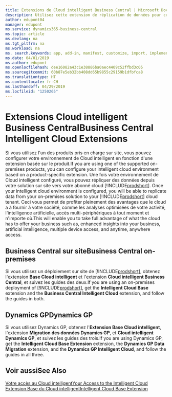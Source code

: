 ```yaml
---
title: Extensions de Cloud intelligent Business Central | Microsoft Docs
description: Utilisez cette extension de réplication de données pour créer une copie cloud de vos données afin d'être connecté au Cloud intelligent.
author: edupont04
manager: edupont
ms.service: dynamics365-business-central
ms.topic: article
ms.devlang: na
ms.tgt_pltfrm: na
ms.workload: na
ms. search.keywords: app, add-in, manifest, customize, import, implement
ms.date: 04/01/2019
ms.author: edupont
ms.openlocfilehash: dee16082a43c1e38886ba0aec4409c52ffbd3c05
ms.sourcegitcommit: 60b87e5eb32bb408dd65b9855c29159b1dfbfca8
ms.translationtype: HT
ms.contentlocale: fr-CH
ms.lasthandoff: 04/29/2019
ms.locfileid: "1250265"
---
```

# <a name="business-central-intelligent-cloud-extensions"></a><span data-ttu-id="060f0-103">Extensions Cloud intelligent Business Central</span><span class="sxs-lookup"><span data-stu-id="060f0-103">Business Central Intelligent Cloud Extensions</span></span>

<span data-ttu-id="060f0-104">Si vous utilisez l'un des produits pris en charge sur site, vous pouvez configurer votre environnement de Cloud intelligent en fonction d'une extension basée sur le produit.</span><span class="sxs-lookup"><span data-stu-id="060f0-104">If you are using one of the supported on-premises products, you can configure your intelligent cloud environment based on a product-specific extension.</span></span><span data-ttu-id="060f0-105"> Une fois votre environnement de Cloud intelligent configuré, vous pouvez répliquer des données depuis votre solution sur site vers votre abonné cloud [!INCLUDE[prodshort](includes/prodshort.md)].</span><span class="sxs-lookup"><span data-stu-id="060f0-105"> Once your intelligent cloud environment is configured, you will be able to replicate data from your on-premises solution to your [!INCLUDE[prodshort](includes/prodshort.md)] cloud tenant.</span></span> <span data-ttu-id="060f0-106">Ceci vous permet de profiter pleinement des avantages que le cloud a à fournir à votre société, comme les analyses optimisées de votre activité, l'intelligence artificielle, accès multi-périphériques à tout moment et n'importe où.</span><span class="sxs-lookup"><span data-stu-id="060f0-106">This will enable you to take full advantage of what the cloud has to offer your business such as, enhanced insights into your business, artificial intelligence, multiple device access, and anytime, anywhere access.</span></span>  

## <a name="business-central-on-premises"></a><span data-ttu-id="060f0-107">Business Central sur site</span><span class="sxs-lookup"><span data-stu-id="060f0-107">Business Central on-premises</span></span>
<span data-ttu-id="060f0-108">Si vous utilisez un déploiement sur site de [!INCLUDE[prodshort](includes/prodshort.md)], obtenez l'extension **Base Cloud intelligent** et l'extension **Cloud intelligent Business Central**, et suivez les guides des deux.</span><span class="sxs-lookup"><span data-stu-id="060f0-108">If you are using an on-premises deployment of [!INCLUDE[prodshort](includes/prodshort.md)], get the **Intelligent Cloud Base** extension and the **Business Central Intelligent Cloud** extension, and follow the guides in both.</span></span>  

## <a name="dynamics-gp"></a><span data-ttu-id="060f0-109">Dynamics GP</span><span class="sxs-lookup"><span data-stu-id="060f0-109">Dynamics GP</span></span>
<span data-ttu-id="060f0-110">Si vous utilisez Dynamics GP, obtenez l'**Extension Base Cloud intelligent**, l'extension **Migration des données Dynamics GP**, et **Cloud intelligent Dynamics GP**, et suivez les guides des trois.</span><span class="sxs-lookup"><span data-stu-id="060f0-110">If you are using Dynamics GP, get the **Intelligent Cloud Base Extension** extension, the **Dynamics GP Data Migration** extension, and the **Dynamics GP Intelligent Cloud**, and follow the guides in all three.</span></span>  

## <a name="see-also"></a><span data-ttu-id="060f0-111">Voir aussi</span><span class="sxs-lookup"><span data-stu-id="060f0-111">See Also</span></span>

[<span data-ttu-id="060f0-112">Votre accès au Cloud intelligent</span><span class="sxs-lookup"><span data-stu-id="060f0-112">Your Access to the Intelligent Cloud</span></span>](about-intelligent-cloud.md)  
[<span data-ttu-id="060f0-113">Extension Base du Cloud intelligent</span><span class="sxs-lookup"><span data-stu-id="060f0-113">Intelligent Cloud Base Extension</span></span>](ui-extensions-intelligent-cloud.md)  
